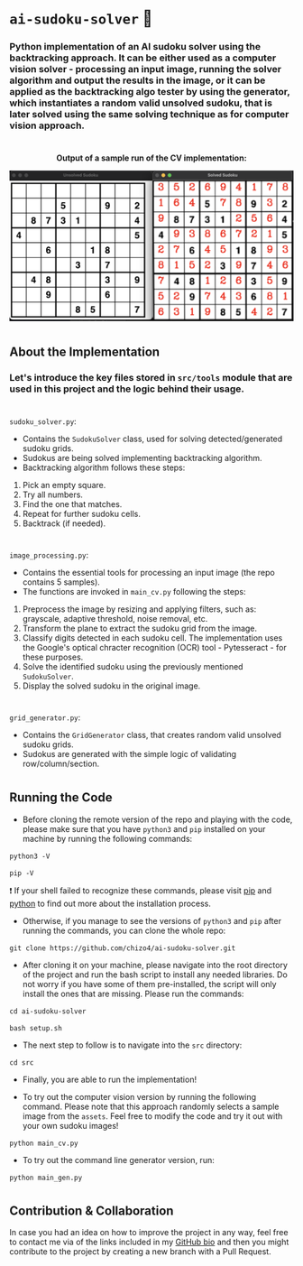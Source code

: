 # ```ai-sudoku-solver``` 🧠

### Python implementation of an AI sudoku solver using the backtracking approach. It can be either used as a computer vision solver - processing an input image, running the solver algorithm and output the results in the image, or it can be applied as the backtracking algo tester by using the generator, which instantiates a random valid unsolved sudoku, that is later solved using the same solving technique as for computer vision approach.

#

<p align="center">
  <b>Output of a sample run of the CV implementation:</b>
</p>


<p align="center">
  <img src="contents/sample_image.png" width="600" alt="Output after running CV version."/>
</p>

#

## About the Implementation

### Let's introduce the key files stored in ```src/tools``` module that are used in this project and the logic behind their usage.

#

```sudoku_solver.py```:
- Contains the ```SudokuSolver``` class, used for solving detected/generated sudoku grids.
- Sudokus are being solved implementing backtracking algorithm.
- Backtracking algorithm follows these steps:
1. Pick an empty square.
2. Try all numbers.
3. Find the one that matches.
4. Repeat for further sudoku cells.
5. Backtrack (if needed).

#

```image_processing.py```:
- Contains the essential tools for processing an input image (the repo contains 5 samples).
- The functions are invoked in ```main_cv.py``` following the steps:
1. Preprocess the image by resizing and applying filters, such as: grayscale, adaptive threshold, noise removal, etc.
2. Transform the plane to extract the sudoku grid from the image.
3. Classify digits detected in each sudoku cell. The implementation uses the Google's optical chracter recognition (OCR) tool - Pytesseract - for these purposes.
4. Solve the identified sudoku using the previously mentioned ```SudokuSolver```. 
5. Display the solved sudoku in the original image.

#

```grid_generator.py```:
- Contains the ```GridGenerator``` class, that creates random valid unsolved sudoku grids.
- Sudokus are generated with the simple logic of validating row/column/section.

#

## Running the Code

- Before cloning the remote version of the repo and playing with the code, please make sure that you have ```python3``` and ```pip``` installed on your machine by running the following commands:

```
python3 -V
```

```
pip -V
```

❗ If your shell failed to recognize these commands, please visit [pip](https://pip.pypa.io/en/stable/installation/) and [python](https://www.python.org/downloads/) to find out more about the installation process.

- Otherwise, if you manage to see the versions of ```python3``` and ```pip``` after running the commands, you can clone the whole repo:

```
git clone https://github.com/chizo4/ai-sudoku-solver.git
```

- After cloning it on your machine, please navigate into the root directory of the project and run the bash script to install any needed libraries. Do not worry if you have some of them pre-installed, the script will only install the ones that are missing. Please run the commands:

```
cd ai-sudoku-solver
```

```
bash setup.sh
```

- The next step to follow is to navigate into the ```src``` directory:

```
cd src
```

- Finally, you are able to run the implementation!

- To try out the computer vision version by running the following command. Please note that this approach randomly selects a sample image from the ```assets```. Feel free to modify the code and try it out with your own sudoku images!

```
python main_cv.py
```

- To try out the command line generator version, run:

```
python main_gen.py
```

#

## Contribution & Collaboration

In case you had an idea on how to improve the project in any way, feel free to contact me via of the links included in my [GitHub bio](https://github.com/chizo4) and then you might contribute to the project by creating a new branch with a Pull Request.
